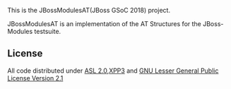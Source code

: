 This is the JBossModulesAT(JBoss GSoC 2018) project.

JBossModulesAT is an implementation of the AT Structures for the JBoss-Modules testsuite.

## License

All code distributed under [ASL 2.0](LICENSE.txt),[XPP3](XPP3-LICENSE.txt) and [GNU Lesser General Public License Version 2.1](http://www.gnu.org/licenses/lgpl-2.1-standalone.html)


